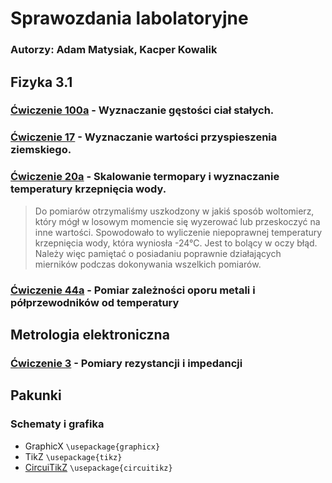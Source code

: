 # Sprawozdania labolatoryjne
### Autorzy: Adam Matysiak, Kacper Kowalik

## Fizyka 3.1

### [Ćwiczenie 100a](https://github.com/Ph4ntix/Labolatoria/blob/main/Fizyka%203.1/100a/fizyka_lab_100a.pdf) - Wyznaczanie gęstości ciał stałych.
### [Ćwiczenie 17](https://github.com/Ph4ntix/Labolatoria/blob/main/Fizyka%203.1/17/fizyka_lab_17.pdf) - Wyznaczanie wartości przyspieszenia ziemskiego.
### [Ćwiczenie 20a](https://github.com/Ph4ntix/Labolatoria/blob/main/Fizyka%203.1/20a/fizyka_lab_20a.pdf) - Skalowanie termopary i wyznaczanie temperatury krzepnięcia wody.
> Do pomiarów otrzymaliśmy uszkodzony w jakiś sposób woltomierz, który mógł w losowym momencie się wyzerować lub przeskoczyć na inne wartości. Spowodowało to wyliczenie niepoprawnej temperatury krzepnięcia wody, która wyniosła -24°C. Jest to bolący w oczy błąd.
> Należy więc pamiętać o posiadaniu poprawnie działających mierników podczas dokonywania wszelkich pomiarów.
### [Ćwiczenie 44a](https://github.com/Ph4ntix/Labolatoria/blob/main/Fizyka%203.1/44/fizyka_lab_44.pdf) - Pomiar zależności oporu metali i półprzewodników od temperatury

## Metrologia elektroniczna

### [Ćwiczenie 3](https://github.com/Ph4ntix/Labolatoria/blob/main/Metrologia%20elektroniczna/%C4%86wiczenie%203/metrologia_elektroniczna_lab_3.pdf) - Pomiary rezystancji i impedancji

## Pakunki
### Schematy i grafika
- GraphicX `\usepackage{graphicx}`
- TikZ `\usepackage{tikz}`
- [CircuiTikZ](https://texdoc.org/serve/circuitikzmanual.pdf/0)  `\usepackage{circuitikz}`


